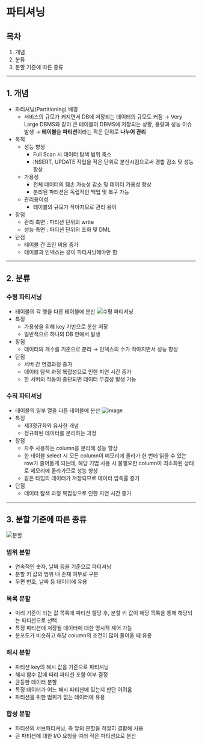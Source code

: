 # 파티셔닝


## 목차
1. 개념
2. 분류
3. 분할 기준에 따른 종류

---

## 1. 개념
- 파티셔닝(Partitioning) 배경
  - 서비스의 규모가 커지면서 DB에 저장되는 데이터의 규모도 커짐
  → Very Large DBMS와 같이 큰 테이블이 DBMS에 저장되는 상황, 용량과 성능 이슈 발생
  → **테이블**을 **파티션**이라는 작은 단위로 **나누어 관리**
- 목적
  - 성능 향상
    - Full Scan 시 데이터 탐색 범위 축소
    - INSERT, UPDATE 작업을 작은 단위로 분산시킴으로써 경합 감소 및 성능 향상
  - 가용성
    - 전체 데이터의 훼손 가능성 감소 및 데이터 가용성 향상
    - 분리된 파티션은 독립적인 백업 및 복구 가능
  - 관리용이성
    - 테이블의 규모가 작아지므로 관리 용이
- 장점
  - 관리 측면 : 파티션 단위의 write
  - 성능 측면 : 파티션 단위의 조회 및 DML
- 단점
  - 테이블 간 조인 비용 증가
  - 테이블과 인덱스는 같이 파티셔닝해야만 함

---

## 2. 분류
### 수평 파티셔닝
- 테이블의 각 행을 다른 테이블에 분산
![수평 파티셔닝](https://github.com/Central-MakeUs/BlueClub-Server/assets/90232934/64885239-b0ee-4a93-8d30-61e6d0a8ab28)
- 특징
  - 가용성을 위해 key 기반으로 분산 저장
  - 일반적으로 하나의 DB 안에서 발생
- 장점
  - 데이터의 개수를 기준으로 분리
    → 인덱스의 수가 작아지면서 성능 향상
- 단점
  - 서버 간 연결과정 증가
  - 데이터 탐색 과정 복잡성으로 인한 지연 시간 증가
  - 한 서버의 작동이 중단되면 데이터 무결성 발생 가능
### 수직 파티셔닝
- 테이블의 일부 열을 다른 테이블에 분산
![image](https://github.com/Central-MakeUs/BlueClub-Server/assets/90232934/b0e59238-e341-4927-8272-9b7e861da62a)
- 특징
  - 제3정규화와 유사한 개념
  - 정규화된 데이터를 분리하는 과정
- 장점
  - 자주 사용하는 column을 분리해 성능 향상
  - 한 테이블 select 시 모든 column이 메모리에 올라가 한 번에 읽을 수 있는 row가 줄어들게 되는데, 해당 기법 사용 시 불필요한 column이 최소화된 상태로 메모리에 올라가므로 성능 향상
  - 같은 타입의 데이터가 저장되므로 데이터 압축률 증가
- 단점
  - 데이터 탐색 과정 복잡성으로 인한 지연 시간 증가

---

## 3. 분할 기준에 따른 종류
![분할](https://github.com/Central-MakeUs/BlueClub-Server/assets/90232934/de3e39d8-9b4c-41ac-a440-00877f758ac1)
### 범위 분할
- 연속적인 숫자, 날짜 등을 기준으로 파티셔닝
- 분할 키 값의 범위 내 존재 여부로 구분
- 우편 번호, 날짜 등 데이터에 유용
### 목록 분할
- 미리 기준이 되는 값 목록에 파티션 할당 후, 분할 키 값이 해당 목록을 통해 해당되는 파티션으로 선택
- 특정 파티션에 저장될 데이터에 대한 명시적 제어 가능
- 분포도가 비슷하고 해당 column의 조건이 많이 들어올 때 유용
### 해시 분할
- 파티션 key의 해시 값을 기준으로 파티셔닝
- 해시 함수 값에 따라 파티션 포함 여부 결정
- 균등한 데이터 분할
- 특정 데이터가 어느 해시 파티션에 있는지 판단 어려움
- 파티션을 위한 범위가 없는 데이터에 유용
### 합성 분할
- 파티션의 서브파티셔닝, 즉 앞의 분할을 적절히 결합해 사용
- 큰 파티션에 대한 I/O 요청을 여러 작은 파티션으로 분산
